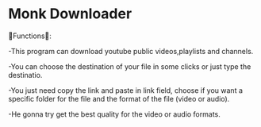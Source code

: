 # Monk Downloader
🌱Functions🌱:

-This program can download youtube public videos,playlists and channels. 

-You can choose the destination of your file in some clicks or just type the destinatio.

-You just need copy the link and paste in link field, choose if you want a specific folder for the file and the format of the file (video or audio).

-He gonna try get the best quality for the video or audio formats.
